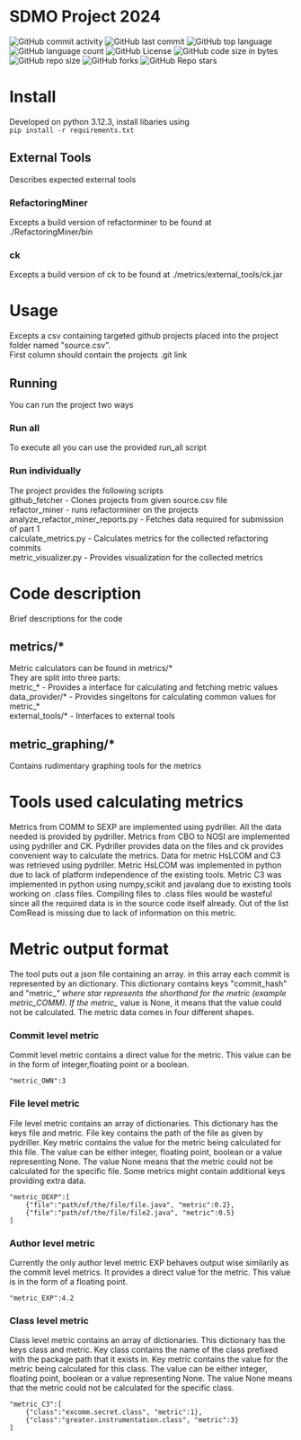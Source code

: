 # SDMO Project 2024

![GitHub commit activity](https://img.shields.io/github/commit-activity/t/nopgtb/SDMO)
![GitHub last commit](https://img.shields.io/github/last-commit/nopgtb/SDMO)
![GitHub top language](https://img.shields.io/github/languages/top/nopgtb/SDMO)
![GitHub language count](https://img.shields.io/github/languages/count/nopgtb/SDMO)
![GitHub License](https://img.shields.io/github/license/nopgtb/SDMO)
![GitHub code size in bytes](https://img.shields.io/github/languages/code-size/nopgtb/SDMO)
![GitHub repo size](https://img.shields.io/github/repo-size/nopgtb/SDMO)
![GitHub forks](https://img.shields.io/github/forks/nopgtb/SDMO)
![GitHub Repo stars](https://img.shields.io/github/stars/nopgtb/SDMO)

# Install
Developed on python 3.12.3, install libaries using      
```pip install -r requirements.txt```
## External Tools
Describes expected external tools   
### RefactoringMiner
Excepts a build version of refactorminer to be found at ./RefactoringMiner/bin   
### ck
Excepts a build version of ck to be found at ./metrics/external_tools/ck.jar     
# Usage
Excepts a csv containing targeted github projects placed into the project folder named "source.csv".  
First column should contain the projects .git link   
## Running
You can run the project two ways
### Run all
To execute all you can use the provided run_all script   
### Run individually
The project provides the following scripts   
github_fetcher - Clones projects from given source.csv file  
refactor_miner - runs refactorminer on the projects   
analyze_refactor_miner_reports.py - Fetches data required for submission of part 1  
calculate_metrics.py - Calculates metrics for the collected refactoring commits  
metric_visualizer.py - Provides visualization for the collected metrics  

# Code description
Brief descriptions for the code   
## metrics/*
Metric calculators can be found in metrics/*    
They are split into three parts:   
metric_* - Provides a interface for calculating and fetching metric values    
data_provider/* - Provides singeltons for calculating common values for metric_*     
external_tools/* - Interfaces to external tools   
## metric_graphing/*
Contains rudimentary graphing tools for the metrics
# Tools used calculating metrics
Metrics from COMM to SEXP are implemented using pydriller. All the data needed is provided by pydriller. Metrics from CBO to NOSI are implemented using pydriller and CK. Pydriller provides data on the files and ck provides convenient way to calculate the metrics. Data for metric HsLCOM and C3 was retrieved using pydriller. Metric HsLCOM was implemented in python due to lack of platform independence of the existing tools. Metric C3 was implemented in python using numpy,scikit and javalang due to existing tools working on .class files. Compiling files to .class files would be wasteful since all the required data is in the source code itself already.
Out of the list ComRead is missing due to lack of information on this metric.
# Metric output format
The tool puts out a json file containing an array. in this array each commit is represented by an dictionary. This dictionary contains keys "commit_hash" and "metric_*" where star represents the shorthand for the metric (example metric_COMM). If the metric_* value is None, it means that the value could not be calculated. The metric data comes in four different shapes.   
### Commit level metric
Commit level metric contains a direct value for the metric. This value can be in the form of integer,floating point or a boolean.
```
"metric_OWN":3
```
### File level metric
File level metric contains an array of dictionaries. This dictionary has the keys file and metric. File key contains the path of the file as given by pydriller. Key metric contains the value for the metric being calculated for this file. The value can be either integer, floating point, boolean or a value representing None. The value None means that the metric could not be calculated for the specific file. Some metrics might contain additional keys providing extra data.
```
"metric_OEXP":[
    {"file":"path/of/the/file/file.java", "metric":0.2}, 
    {"file":"path/of/the/file/file2.java", "metric":0.5}
]
```
### Author level metric
Currently the only author level metric EXP behaves output wise similarily as the commit level metrics. It provides a direct value for the metric. This value is in the form of a floating point.
```
"metric_EXP":4.2
```
### Class level metric
Class level metric contains an array of dictionaries. This dictionary has the keys class and metric. Key class contains the name of the class prefixed with the package path that it exists in. Key metric contains the value for the metric being calculated for this class. The value can be either integer, floating point, boolean or a value representing None. The value None means that the metric could not be calculated for the specific class.
```
"metric_C3":[
    {"class":"excomm.secret.class", "metric":1}, 
    {"class":"greater.instrumentation.class", "metric":3}
]
```